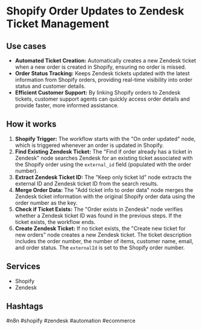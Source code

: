 # Shopify Order Updates to Zendesk Ticket Management

## Use cases

*   **Automated Ticket Creation:** Automatically creates a new Zendesk ticket when a new order is created in Shopify, ensuring no order is missed.
*   **Order Status Tracking:** Keeps Zendesk tickets updated with the latest information from Shopify orders, providing real-time visibility into order status and customer details.
*   **Efficient Customer Support:** By linking Shopify orders to Zendesk tickets, customer support agents can quickly access order details and provide faster, more informed assistance.

## How it works

1.  **Shopify Trigger:** The workflow starts with the "On order updated" node, which is triggered whenever an order is updated in Shopify.
2.  **Find Existing Zendesk Ticket:** The "Find if order already has a ticket in Zendesk" node searches Zendesk for an existing ticket associated with the Shopify order using the `external_id` field (populated with the order number).
3.  **Extract Zendesk Ticket ID:** The "Keep only ticket Id" node extracts the external ID and Zendesk ticket ID from the search results.
4.  **Merge Order Data:** The "Add ticket info to order data" node merges the Zendesk ticket information with the original Shopify order data using the order number as the key.
5.  **Check if Ticket Exists:** The "Order exists in Zendesk" node verifies whether a Zendesk ticket ID was found in the previous steps.  If the ticket exists, the workflow ends.
6.  **Create Zendesk Ticket:** If no ticket exists, the "Create new ticket for new orders" node creates a new Zendesk ticket.  The ticket description includes the order number, the number of items, customer name, email, and order status. The `externalId` is set to the Shopify order number.

## Services

*   Shopify
*   Zendesk

## Hashtags

#n8n #shopify #zendesk #automation #ecommerce
